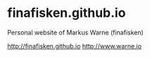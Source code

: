 finafisken.github.io
====================

Personal website of Markus Warne (finafisken)

 http://finafisken.github.io
 http://www.warne.io
